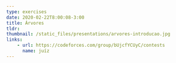 ```yaml
---
type: exercises
date: 2020-02-22T8:00:08-3:00
title: Árvores
tldr: 
thumbnail: /static_files/presentations/arvores-introducao.jpg
links: 
    - url: https://codeforces.com/group/bUjcfYCUyC/contests
      name: juíz
---
```

